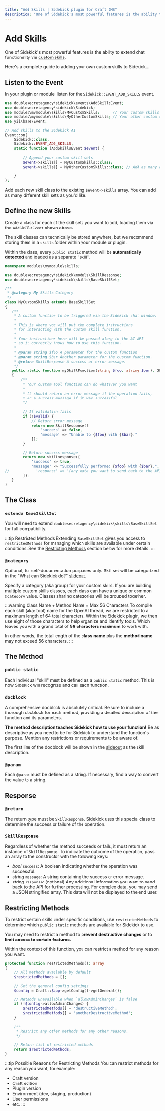 ```yaml
---
title: "Add Skills | Sidekick plugin for Craft CMS"
description: "One of Sidekick's most powerful features is the ability to extend chat functionality via custom skills."
---
```


# Add Skills

One of Sidekick's most powerful features is the ability to extend chat functionality via [custom skills](/chat/custom-skills).

Here's a complete guide to adding your own custom skills to Sidekick...

## Listen to the Event

In your plugin or module, listen for the `Sidekick::EVENT_ADD_SKILLS` event.

```php
use doublesecretagency\sidekick\events\AddSkillsEvent;
use doublesecretagency\sidekick\Sidekick;
use modules\mymodule\skills\MyCustomSkills;      // Your custom skills
use modules\mymodule\skills\MyOtherCustomSkills; // Your other custom skills
use yii\base\Event;

// Add skills to the Sidekick AI
Event::on(
    Sidekick::class,
    Sidekick::EVENT_ADD_SKILLS,
    static function (AddSkillsEvent $event) {
    
        // Append your custom skill sets
        $event->skills[] = MyCustomSkills::class;
        $event->skills[] = MyOtherCustomSkills::class; // Add as many as you want
        
    }
);
```

Add each new skill class to the existing `$event->skills` array. You can add as many different skill sets as you'd like.

## Define the new Skills

Create a class for each of the skill sets you want to add, loading them via the `AddSkillsEvent` shown above.

The skill classes can technically be stored anywhere, but we recommend storing them in a `skills` folder within your module or plugin.

Within the class, every `public static` method will be **automatically detected** and loaded as a separate "skill".

```php
namespace modules\mymodule\skills;

use doublesecretagency\sidekick\models\SkillResponse;
use doublesecretagency\sidekick\skills\BaseSkillSet;

/**
 * @category My Skills Category
 */
class MyCustomSkills extends BaseSkillSet
{
   /**
    * A custom function to be triggered via the Sidekick chat window.
    * 
    * This is where you will put the complete instructions
    * for interacting with the custom skill function.
    * 
    * Your instructions here will be passed along to the AI API
    * so it correctly knows how to use this function. 
    *
    * @param string $foo A parameter for the custom function.
    * @param string $bar Another parameter for the custom function.
    * @return SkillResponse A success or error message.
    */
   public static function mySkillFunction(string $foo, string $bar): SkillResponse
   {
       /**
        * Your custom tool function can do whatever you want.
        * 
        * It should return an error message if the operation fails,
        * or a success message if it was successful.
        */
       
        // If validation fails
        if (!$valid) {
            // Return error message
            return new SkillResponse([
                'success' => false,
                'message' => "Unable to {$foo} with {$bar}."
            ]);
        }

        // Return success message
        return new SkillResponse([
            'success' => true,
            'message' => "Successfully performed {$foo} with {$bar}.",
//            'response' => '(any data you want to send back to the API for further processing)'
        ]);
   }
}
```

## The Class

### `extends BaseSkillSet`

You will need to extend `doublesecretagency\sidekick\skills\BaseSkillSet` for full compatibility.

:::tip Restricted Methods
Extending `BaseSkillSet` gives you access to `restrictedMethods` for managing which skills are available under certain conditions. See the [Restricting Methods](#restricting-methods) section below for more details.
:::

### `@category`

Optional, for self-documentation purposes only. Skill set will be categorized in the "What can Sidekick do?" [slideout](/chat/native-skills).

Specify a category (aka group) for your custom skills. If you are building multiple custom skills classes, each class can have a unique or common `@category` value. Classes sharing categories will be grouped together.

:::warning Class Name + Method Name = Max 56 Characters
To compile each skill (aka: tool) name for the OpenAI thread, we are restricted to a maximum length of 64 total characters. Within the Sidekick plugin, we then use eight of those characters to help organize and identify tools. Which leaves you with a grand total of **56 characters maximum** to work with.

In other words, the total length of the **class name** plus the **method name** may not exceed 56 characters.
:::

## The Method

### `public static`

Each individual "skill" must be defined as a `public static` method. This is how Sidekick will recognize and call each function.

### `docblock`

A comprehensive docblock is absolutely critical. Be sure to include a thorough docblock for each method, providing a detailed description of the function and its parameters.

**The method description teaches Sidekick how to use your function!** Be as descriptive as you need to be for Sidekick to understand the function's purpose. Mention any restrictions or requirements to be aware of.

The first line of the docblock will be shown in the [slideout](/chat/native-skills) as the skill description.

### `@param`

Each `@param` must be defined as a string. If necessary, find a way to convert the value to a string.

## Response

### `@return`

The return type must be `SkillResponse`. Sidekick uses this special class to determine the success or failure of the operation.

### `SkillResponse`

Regardless of whether the method succeeds or fails, it must return an instance of `SkillResponse`. To indicate the outcome of the operation, pass an array to the constructor with the following keys:

- _bool_ `success`: A boolean indicating whether the operation was successful.
- _string_ `message`: A string containing the success or error message.
- _string_ `response`: (optional) Any additional information you want to send back to the API for further processing. For complex data, you may send a JSON stringified array. This data will not be displayed to the end user.

## Restricting Methods

To restrict certain skills under specific conditions, use `restrictedMethods` to determine which `public static` methods are available for Sidekick to use.

You may need to restrict a method to **prevent destructive changes** or to **limit access to certain features**.

Within the context of this function, you can restrict a method for any reason you want.

```php
protected function restrictedMethods(): array
{
    // All methods available by default
    $restrictedMethods = [];

    // Get the general config settings
    $config = Craft::$app->getConfig()->getGeneral();

    // Methods unavailable when `allowAdminChanges` is false
    if (!$config->allowAdminChanges) {
        $restrictedMethods[] = 'destructiveMethod';
        $restrictedMethods[] = 'anotherDestructiveMethod';
    }
    
    /**
     * Restrict any other methods for any other reasons.
     */

    // Return list of restricted methods
    return $restrictedMethods;
}
```

:::tip Possible Reasons for Restricting Methods
You can restrict methods for any reason you want, for example:

- Craft version
- Craft edition
- Plugin version
- Environment (dev, staging, production)
- User permissions
- etc.
:::
